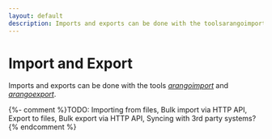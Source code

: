 ```yaml
---
layout: default
description: Imports and exports can be done with the toolsarangoimport andarangoexport
---
```

Import and Export
=================

Imports and exports can be done with the tools
[_arangoimport_](programs-arangoimport.html) and
[_arangoexport_](programs-arangoexport.html).

{%- comment %}TODO: Importing from files, Bulk import via HTTP API, Export to files, Bulk export via HTTP API, Syncing with 3rd party systems?{% endcomment %}
